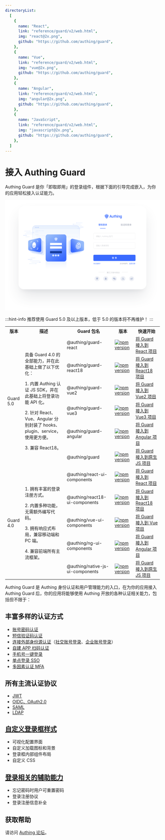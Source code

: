 ```yaml
---
directoryList:
  [
    {
      name: "React",
      link: "reference/guard/v2/web.html",
      img: "react@2x.png",
      github: "https://github.com/authing/guard",
    },
    {
      name: "Vue",
      link: "reference/guard/v2/web.html",
      img: "vue@2x.png",
      github: "https://github.com/authing/guard",
    },
    {
      name: "Angular",
      link: "reference/guard/v2/web.html",
      img: "angular@2x.png",
      github: "https://github.com/authing/guard",
    },
    {
      name: "JavaScript",
      link: "reference/guard/v2/web.html",
      img: "javascript@2x.png",
      github: "https://github.com/authing/guard",
    },
  ]
---
```


# 接入 Authing Guard

<LastUpdated/>

Authing Guard 是你「即取即用」的登录组件，根据下面的引导完成嵌入，为你的应用轻松接入认证能力。

![Guard-index](./images/guard_index.png)

:::hint-info
推荐使用 Guard 5.0 及以上版本，低于 5.0 的版本将不再维护！
:::

<table>
	<tr>
	    <th>版本</th>
        <th>描述</th>
        <th>Guard 包名</th>
        <th>版本</th>
	    <th>快速开始</th>
	</tr>
    <tr>
        <td rowspan="6">Guard 5.0</td>
        <td rowspan="6">
            <p>具备 Guard 4.0 的全部能力，并在此基础上做了以下优化：</p>
            <p>1. 内置 Authing 认证 JS SDK，并在此基础上将登录功能 API 化。</p>
            <p>2. 针对 React、Vue、Angular 分别封装了 hooks、plugin、service，使用更方便。</p>
            <p>3. 兼容 React18。</p>
        </td>
        <td>
        @authing/guard-react
        </td>
        <td>
        <a href="https://www.npmjs.com/package/@authing/guard-react" target="_blank" rel="noopener noreferrer"><img src="https://badge.fury.io/js/@authing%2Fguard-react.svg" alt="npm version"><OutboundLink /></a>
        </td>
        <td>
            <a href="https://cdn.authing.co/packages/guard/doc/v5/guide/install.html" _target="blank">
                将 Guard 接入到 React 项目
            </a>
        </td>
	</tr>
    <tr>
    <td>
        @authing/guard-react18
        </td>
         <td>
        <a href="https://www.npmjs.com/package/@authing/guard-react18" target="_blank" rel="noopener noreferrer"><img src="https://badge.fury.io/js/@authing%2Fguard-react18.svg" alt="npm version"><OutboundLink /></a>
        </td>
        <td>
            <a href="https://cdn.authing.co/packages/guard/doc/v5/guide/install.html" _target="blank">
                将 Guard 接入到 React18 项目
            </a>
        </td>
	</tr>
	<tr>
    <td>
        @authing/guard-vue2
        </td>
         <td>
        <a href="https://www.npmjs.com/package/@authing/guard-vue2" target="_blank" rel="noopener noreferrer"><img src="https://badge.fury.io/js/@authing%2Fguard-vue2.svg" alt="npm version"><OutboundLink /></a>
        </td>
        <td>
            <a href="https://cdn.authing.co/packages/guard/doc/v5/guide/install.html" _target="blank">
                将 Guard 接入到 Vue2 项目
            </a>
        </td>
	</tr>
<tr>
    <td>
        @authing/guard-vue3
        </td>
         <td>
        <a href="https://www.npmjs.com/package/@authing/guard-vue3" target="_blank" rel="noopener noreferrer"><img src="https://badge.fury.io/js/@authing%2Fguard-vue3.svg" alt="npm version"><OutboundLink /></a>
        </td>
        <td>
            <a href="https://cdn.authing.co/packages/guard/doc/v5/guide/install.html" _target="blank">
                将 Guard 接入到 Vue3 项目
            </a>
        </td>
	</tr>
	<tr>
    <td>
        @authing/guard-angular
        </td>
         <td>
        <a href="https://www.npmjs.com/package/@authing/guard-angular" target="_blank" rel="noopener noreferrer"><img src="https://badge.fury.io/js/@authing%2Fguard-angular.svg" alt="npm version"><OutboundLink /></a>
        </td>
        <td>
            <a href="https://cdn.authing.co/packages/guard/doc/v5/guide/install.html" _target="blank">
                将 Guard 接入到 Angular 项目
            </a>
        </td>
	</tr>
    <tr>
    <td>
        @authing/guard
        </td>
         <td>
        <a href="https://www.npmjs.com/package/@authing/guard" target="_blank" rel="noopener noreferrer"><img src="https://badge.fury.io/js/@authing%2Fguard.svg" alt="npm version"><OutboundLink /></a>
        </td>
        <td>
            <a href="https://cdn.authing.co/packages/guard/doc/v5/guide/install.html" _target="blank">
            将 Guard 接入到原生 JS 项目
            </a>
        </td>
    </tr> 
	<tr>
        <td rowspan="5">Guard 4.0</td>
        <td rowspan="5">
            <p>1. 拥有丰富的登录注册方式。</p>
            <p>2. 内置多种功能，无需额外编写代码。</p>
            <p>3. 拥有响应式布局，兼容移动端和 PC 端。</p>
            <p>4. 兼容前端所有主流框架。</p>
        </td>
        <td>
        @authing/react-ui-components
        </td>
        <td>
        <a href="https://www.npmjs.com/package/@authing/react-ui-components" target="_blank" rel="noopener noreferrer"><img src="https://badge.fury.io/js/@authing%2Freact-ui-components.svg" alt="npm version"><OutboundLink /></a>
        </td>
        <td>
            <a href="https://docs.authing.cn/v2/reference/guard/v2/react.html" _target="blank">
                将 Guard 接入到 React 项目
            </a>
        </td>
	</tr>
    <tr>
    <td>
        @authing/react18-ui-components
        </td>
        <td>
        <a href="https://www.npmjs.com/package/@authing/react18-ui-components" target="_blank" rel="noopener noreferrer"><img src="https://badge.fury.io/js/@authing%2Freact18-ui-components.svg" alt="npm version"><OutboundLink /></a>
        </td>
        <td>
            <a href="https://docs.authing.cn/v2/reference/guard/v2/react.html" _target="blank">
                将 Guard 接入到 React18 项目
            </a>
        </td>
	</tr>
	<tr>
    <td>
        @authing/vue-ui-components
        </td>
        <td>
        <a href="https://www.npmjs.com/package/@authing/vue-ui-components" target="_blank" rel="noopener noreferrer"><img src="https://badge.fury.io/js/@authing%2Fvue-ui-components.svg" alt="npm version"><OutboundLink /></a>
        </td>
        <td>
            <a href="https://docs.authing.cn/v2/reference/guard/v2/vue.html" _target="blank">
                将 Guard 接入到 Vue 项目
            </a>
        </td>
	</tr>
	<tr>
    <td>
        @authing/ng-ui-components
        </td>
         <td>
        <a href="https://www.npmjs.com/package/@authing/ng-ui-components" target="_blank" rel="noopener noreferrer"><img src="https://badge.fury.io/js/@authing%2Fng-ui-components.svg" alt="npm version"><OutboundLink /></a>
        </td>
        <td>
            <a href="https://docs.authing.cn/v2/reference/guard/v2/angular.html" _target="blank">
                将 Guard 接入到 Angular 项目
            </a>
        </td>
	</tr>
    <tr>
    <td>
        @authing/native-js-ui-components
        </td>
        <td>
        <a href="https://www.npmjs.com/package/@authing/native-js-ui-components" target="_blank" rel="noopener noreferrer"><img src="https://badge.fury.io/js/@authing%2Fnative-js-ui-components.svg" alt="npm version"><OutboundLink /></a>
        </td>
        <td>
            <a href="https://docs.authing.cn/v2/reference/guard/v2/native-javascript.html" _target="blank">
            将 Guard 接入到原生 JS 项目
            </a>
        </td>
    </tr>
</table>

Authing Guard 是 Authing 身份认证和用户管理能力的入口，在为你的应用接入 Authing Guard 后，你的应用将能够使用 Authing 开放的各种认证相关能力，包括但不限于：

## 丰富多样的认证方式

- [账号密码认证](/guides/authentication/basic/password/)
- [短信验证码认证](/guides/authentication/basic/sms/)
- [连接外部身份源认证](/guides/connections/)（[社交账号登录](/guides/authentication/social/)、[企业账号登录](/guides/connections/enterprise.html)）
- [自建 APP 扫码认证](/guides/authentication/qrcode/use-self-build-app/overview.md)
- [手机号一键登录](/guides/oneauth/)
- [单点登录 SSO](https://docs.authing.cn/v3/reference/sdk/web/)
- [多因素认证 MFA](/guides/security/mfa/README.md)

## 所有主流认证协议

- [JWT](/concepts/jwt-token.html)
- [OIDC、OAuth2.0](/concepts/oidc/oidc-overview.html)
- [SAML](/concepts/saml/saml-overview.html)
- [LDAP](/guides/users/ldap-user-directory.md)

## [**自定义登录框样式**](/guides/authentication/branding/#样式配置)

- 可视化配置界面
- 自定义加载图标和背景
- 登录框内部组件布局
- 自定义 CSS

## [**登录相关的辅助能力**](/guides/authentication/branding/#功能配置)

- 忘记密码时用户可重置密码
- 登录注册协议
- 登录注册信息补全

## 获取帮助

请访问 [Authing 论坛](https://forum.authing.cn/)。
